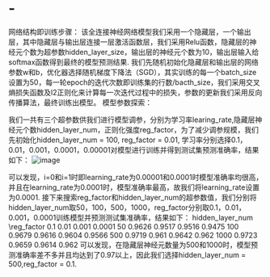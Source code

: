# -
网络结构即训练步骤：
该全连接神经网络模型我们采用一个隐藏层，一个输出层，其中隐藏层与输出层连接一层激活函数层，我们采用Relu函数，隐藏层的神经元个数为超参数hidden_layer_size，输出层的神经元个数为10，输出层输入给softmax函数得到最终的模型预测结果.
我们先随机初始化隐藏层和输出层的网络参数w和b，优化器选择随机梯度下降法（SGD），其实训练的每一个batch_size设置为50，每一轮epoch的迭代次数即训练集的行数/bacth_size，我们采用交叉熵损失函数及l2正则化来计算每一次迭代过程中的损失，参数的更新我们采用反向传播算法，最终训练出模型。
模型参数探索：

我们一共有三个超参数供我们进行模型调参，分别为学习率learing_rate,隐藏层神经元个数hidden_layer_num，正则化强度reg_factor，为了减少调参规模，我们先初始化hidden_layer_num = 100, reg_factor = 0.01, 学习率分别选择0.1，0.01，0.001，0.0001，0.00001对模型进行训练并得到测试集预测准确率，结果如下：
 ![image](https://user-images.githubusercontent.com/83133172/162625906-e31ef245-9f3e-4b82-9198-c0cc1cf48316.png)

可以发现，i=0和i=1时即learning_rate为0.00001和0.0001时模型准确率均很高，并且在learning_rate为0.0001时，模型准确率最高，故我们将learning_rate设置为0.0001.
	接下来搜索reg_factor和hidden_layer_num的超参数值，我们分别将hidden_layer_num取50，100，500，1000，reg_factor分别取0.1，0.01，0.001，0.0001训练模型并预测测试集准确率，结果如下：
hidden_layer_num
\reg_factor	0.1	0.01	0.001	0.0001
50	0.9626	0.9517	0.9516	0.9475
100	0.9679	0.9616	0.9604	0.9566
500	0.9719	0.961	0.9642	0.962
1000	0.9723	0.9659	0.9614	0.962
可以发现，在隐藏层神经元数量为500和1000时，模型预测准确率差不多并且均达到了0.97以上，因此我们选择hidden_layer_num = 500,reg_factor = 0.1.
